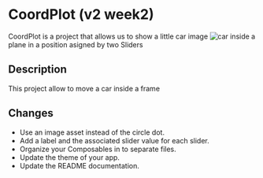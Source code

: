# CoordPlot (v2 week2)

CoordPlot is a project that allows us to show a little car image ![car](https://pics.clipartpng.com/thumbs/Red_Mini_Car_PNG_Clipart-3202.png) inside a plane in a position asigned by two Sliders

## Description

This project allow to move a car inside a frame 

## Changes

- Use an image asset instead of the circle dot.
- Add a label and the associated slider value for each slider.
- Organize your Composables in to separate files.
- Update the theme of your app.
- Update the README documentation.

